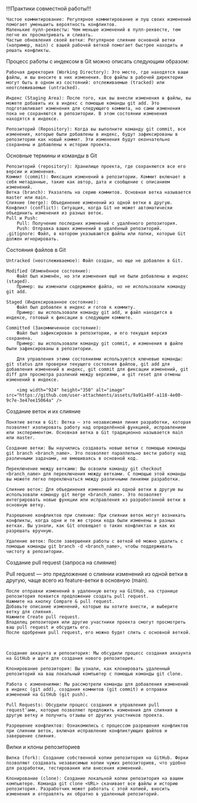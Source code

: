 !!!Практики совместной работы!!!

    Частое коммитирование: Регулярное коммитирование и пуш своих изменений помогает уменьшить вероятность конфликтов.
    Маленькие пулл-реквесты: Чем меньше изменений в пулл-реквесте, тем легче их просматривать и сливать.
    Частые обновления своей ветки: Регулярное слияние основной ветки (например, main) с вашей рабочей веткой помогает быстрее находить и решать конфликты.



Процесс работы с индексом в Git можно описать следующим образом:

    Рабочая директория (Working Directory): Это место, где находятся ваши файлы, и вы вносите в них изменения. Все файлы в рабочей директории могут быть в одном из состояний: отслеживаемые (tracked) или неотслеживаемые (untracked).

    Индекс (Staging Area): После того, как вы внесли изменения в файлы, вы можете добавить их в индекс с помощью команды git add. Это подготавливает изменения для следующего коммита, но сами изменения пока не сохраняются в репозитории. В этом состоянии изменения находятся в индексе.

    Репозиторий (Repository): Когда вы выполните команду git commit, все изменения, которые были добавлены в индекс, будут зафиксированы в репозитории как новый коммит. Эти изменения будут окончательно сохранены и добавлены к истории проекта.


Основные термины и команды в Git

    Репозиторий (repository): Хранилище проекта, где сохраняются все его версии и изменения.
    Коммит (commit): Фиксация изменений в репозитории. Коммит включает в себя метаданные, такие как автор, дата и сообщение с описанием изменений.
    Ветка (branch): Указатель на серию коммитов. Основная ветка называется master или main.
    Слияние (merge): Объединение изменений из одной ветки в другую.
    Конфликт (conflict): Ситуация, когда Git не может автоматически объединить изменения из разных веток.
    Pull и Push:
        Pull: Получение последних изменений с удалённого репозитория.
        Push: Отправка ваших изменений в удалённый репозиторий.
    .gitignore: Файл, в котором указываются файлы или папки, которые Git должен игнорировать.


Состояния файлов в Git

    Untracked (неотслеживаемое): Файл создан, но еще не добавлен в Git.

    Modified (Изменённое состояние):
        Файл был изменён, но эти изменения ещё не были добавлены в индекс (staged).
        Пример: вы изменили содержимое файла, но не использовали команду git add.

    Staged (Индексированное состояние):
        Файл был добавлен в индекс и готов к коммиту.
        Пример: вы использовали команду git add, и файл находится в индексе, готовый к фиксации в следующем коммите.

    Committed (Закоммиченное состояние):
        Файл был зафиксирован в репозитории, и его текущая версия сохранена.
        Пример: вы использовали команду git commit, и изменения в файле были зафиксированы в репозитории.

        Для управления этими состояниями используются ключевые команды: git status для проверки текущего состояния файлов, git add для добавления изменений в индекс, git commit для фиксации изменений, git diff для просмотра различий между версиями, и git reset для отмены изменений в индексе.

        <img width="924" height="350" alt="image" src="https://github.com/user-attachments/assets/9a91a49f-a118-4e00-9c7e-3e47ee15064a" />


Создание веток и их слияние

    Понятие ветки в Git: Ветка — это независимая линия разработки, которая позволяет изолировать работу над определённой функцией, исправлением или экспериментом. Основная ветка в Git традиционно называется main или master.

    Создание ветки: Вы научились создавать новые ветки с помощью команды git branch <branch_name>. Это позволяет параллельно вести работу над различными задачами, не вмешиваясь в основной код.

    Переключение между ветками: Вы освоили команду git checkout <branch_name> для переключения между ветками. С помощью этой команды вы можете легко переключаться между различными линиями разработки.

    Слияние веток: Для объединения изменений из одной ветки в другую вы использовали команду git merge <branch_name>. Это позволяет интегрировать новые функции или исправления из разработанной ветки в основную ветку.

    Разрешение конфликтов при слиянии: При слиянии веток могут возникать конфликты, когда одни и те же строки кода были изменены в разных ветках. Вы узнали, как Git оповещает о таких конфликтах и как их разрешать вручную.

    Удаление веток: После завершения работы с веткой её можно удалить с помощью команды git branch -d <branch_name>, чтобы поддерживать чистоту в репозитории.


Создание pull request (запроса на слияние)

Pull request — это предложение о слиянии изменений из одной ветки в другую, чаще всего из feature-ветки в основную (main).

    После отправки изменений в удаленную ветку на GitHub, на странице репозитория появится предложение создать pull request.
    Нажмите на кнопку Compare & pull request.
    Добавьте описание изменений, которые вы хотите внести, и выберите ветку для слияния.
    Нажмите Create pull request.
    Владелец репозитория или другие участники проекта смогут просмотреть ваш pull request и обсудить его.
    После одобрения pull request, его можно будет слить с основной веткой.



    Создание аккаунта и репозитория: Мы обсудили процесс создания аккаунта на GitHub и шаги для создания нового репозитория.

    Клонирование репозитория: Вы узнали, как клонировать удаленный репозиторий на ваш локальный компьютер с помощью команды git clone.

    Работа с изменениями: Мы рассмотрели команды для добавления изменений в индекс (git add), создания коммитов (git commit) и отправки изменений на GitHub (git push).

    Pull Requests: Обсудили процесс создания и управления pull request'ами, которые позволяют предложить изменения для слияния в другую ветку и получить отзывы от других участников проекта.

    Разрешение конфликтов: Ознакомились с процессом разрешения конфликтов при слиянии веток, включая исправление конфликтующих файлов и завершение слияния.


Вилки и клоны репозиториев

    Вилка (fork): Создание собственной копии репозитория на GitHub. Форки позволяют создавать независимые копии чужих репозиториев, что удобно для разработки, тестирования или внесения изменений.

    Клонирование (clone): Создание локальной копии репозитория на вашем компьютере. Команда git clone <URL> скачивает все файлы и историю репозитория. Разработчик может работать с этой копией, вносить изменения и отправлять их обратно в удаленный репозиторий.

